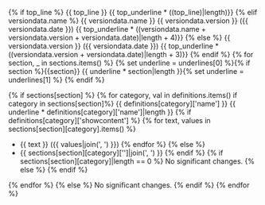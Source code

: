 {% if top_line %}
{{ top_line }}
{{ top_underline * ((top_line)|length)}}
{% elif versiondata.name %}
{{ versiondata.name }} {{ versiondata.version }} ({{ versiondata.date }})
{{ top_underline * ((versiondata.name + versiondata.version + versiondata.date)|length + 4)}}
{% else %}
{{ versiondata.version }} ({{ versiondata.date }})
{{ top_underline * ((versiondata.version + versiondata.date)|length + 3)}}
{% endif %}
{% for section, _ in sections.items() %}
{% set underline = underlines[0] %}{% if section %}{{section}}
{{ underline * section|length }}{% set underline = underlines[1] %}
{% endif %}

{% if sections[section] %}
{% for category, val in definitions.items() if category in sections[section]%}
{{ definitions[category]['name'] }}
{{ underline * definitions[category]['name']|length }}
{% if definitions[category]['showcontent'] %}
{% for text, values in sections[section][category].items() %}
 - {{ text }} ({{ values|join(', ') }})
{% endfor %}
{% else %}
 - {{ sections[section][category]['']|join(', ') }}
{% endif %}
{% if sections[section][category]|length == 0 %}
No significant changes.
{% else %}
{% endif %}

{% endfor %}
{% else %}
No significant changes.
{% endif %}
{% endfor %}
